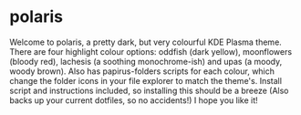 # polaris
Welcome to polaris, a pretty dark, but very colourful KDE Plasma theme. There are four highlight colour options: oddfish (dark yellow), moonflowers (bloody red), lachesis (a soothing monochrome-ish) and upas (a moody, woody brown). Also has papirus-folders scripts for each colour, which change the folder icons in your file explorer to match the theme's.
Install script and instructions included, so installing this should be a breeze (Also backs up your current dotfiles, so no accidents!)
I hope you like it!
